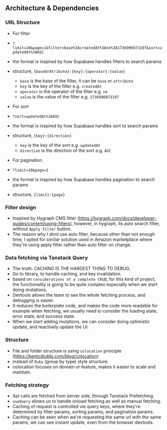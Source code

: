 ## Architecture & Dependencies

### URL Structure

- For filter
- `?limit=10&page=1&filter=base%3AcreatedAt%3Ane%3A1736996973197&sort=updatedAt%3AASC`
- the format is inspired by how Supabase handles filters to search params
- structure, `{baseOrAtribute}:{key}:{operator}:{value}`
  - `base` is the base of the filter, it can be `base` or `attribute`
  - `key` is the key of the filter e.g. `createdAt`
  - `operator` is the operator of the filter e.g. `ne`
  - `value` is the value of the filter e.g. `1736996973197`

- For sort
- `?sort=updatedAt%3AASC`
- the format is inspired by how Supabase handles sort to search params
- structure, `{key}:{direction}`
  - `key` is the key of the sort e.g. `updatedAt`
  - `direction` is the direction of the sort e.g. `ASC`

- For pagination
- `?limit=10&page=1`
- the format is inspired by how Supabase handles pagination to search params
- structure, `{limit}:{page}`

### Filter design

- Inspired by Hygraph CMS filter (https://hygraph.com/docs/developer-guides/content/using-filters), however, in hygraph, its auto search filter, without `Apply Filter` button.
- The reason why I dont use auto filter, because other than not enough time, I opted for similar solution used in Amazon marketplace where they're using apply filter rather than auto filter on change.

### Data fetching via Tanstack Query

- The truth: CACHING IS THE HARDEST THING TO DEBUG.
- Go to library, to handle caching, and key invalidation.
- based on `considerations of a complete CRUD`, for this kind of project, the functionality is going to be quite complex especially when we start doing mutations.
- Devtools allows the team to see the whole fetching process, and debugging is easier.
- It reduces the boilerplate code, and makes the code more readable for example when fetching, we usually need to consider the loading state, error state, and success state.
- When we start adding mutations, we can consider doing optimistic update, and reactively update the UI.

### Structure

- File and folder structure is using `colocation` principle (https://kentcdodds.com/blog/colocation)
- instead of `Ruby` (group by type) style structure.
- colocation focuses on domain or feature, makes it easier to scale and maintain.

### Fetching strategy

- Api calls are fetched from server side, through Tanstack Prefetching.
- `useQuery` allows us to handle onload fetching as well as manual fetching.
- Caching of request is controlled via query keys, where they're determined by filter params, sorting params, and pagination params.
- Caching can be seen when we're requesting the same url with the same params, we can see instant update, even from the browser devtools.
